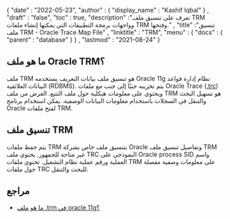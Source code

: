 {
  "date" : "2022-05-23",
  "author" : {
    "display_name" : "Kashif Iqbal"
} ,
  "draft" : "false",
  "toc" : true,
  "description" :"تعرف على تنسيق ملف TRM وواجهات برمجة التطبيقات التي يمكنها إنشاء ملفات TRM وفتحها." ,
  "title" :"تنسيق ملف TRM - Oracle Trace Map File" ,
  "linktitle" : "TRM",
  "menu" : {
    "docs" : {
      "parent" : "database"
}
} ,
  "lastmod" : "2021-08-24"
}

## ما هو ملف Oracle TRM؟

ملف TRM هو تنسيق ملف بيانات التعريف يستخدمه Oracle 11g نظام إدارة قواعد البيانات العلائقية (RDBMS). يتم تخزينه جنبًا إلى جنب مع ملفات Oracle Trace ([.trc](/ar/database/trc/)) ويحتوي على معلومات هيكلية حول ملف التتبع. الغرض من ملف TRM هو تسهيل البحث والتنقل في السجلات باستخدام معلومات البيانات الوصفية. يمكن استخدام برنامج Oracle لفتح ملفات TRM.

## تنسيق ملف TRM

يتم حفظ ملفات TRM بتنسيق ملف خاص بشركة Oracle وتفاصيل تنسيق ملف TRM غير متاحة للجمهور. يحتوي ملف TRC النموذجي على Oracle process SID واسم العملية ورقم عملية نظام التشغيل. تحتوي ملفات TRM على معلومات وصفية مفصلة حول ملفات TRC للبحث والتنقل.

## مراجع ##

* [ما هو ملف .trm في oracle 11g؟](https://forums.oracle.com/ords/apexds/post/what-is-trm-file-in-oracle-11g-0659)

